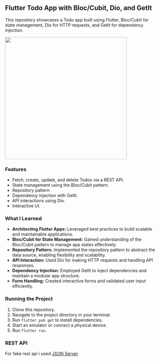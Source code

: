 ## Flutter Todo App with Bloc/Cubit, Dio, and GetIt

This repository showcases a Todo app built using Flutter, Bloc/Cubit for state management, Dio for HTTP requests, and GetIt for dependency injection.

<img src="https://github.com/bartomiak/flutter-todo/assets/19801250/4c3411b0-85a8-4edd-ba95-0cbf0e29f7b8" width="400">

### Features

- Fetch, create, update, and delete Todos via a REST API.
- State management using the Bloc/Cubit pattern.
- Repository pattern
- Dependency injection with GetIt.
- API interactions using Dio.
- Interactive UI.

### What I Learned

- **Architecting Flutter Apps:** Leveraged best practices to build scalable and maintainable applications.
- **Bloc/Cubit for State Management:** Gained understanding of the Bloc/Cubit pattern to manage app states effectively.
- **Repository Pattern:** Implemented the repository pattern to abstract the data source, enabling flexibility and scalability.
- **API Interaction:** Used Dio for making HTTP requests and handling API responses.
- **Dependency Injection:** Employed GetIt to inject dependencies and maintain a modular app structure.
- **Form Handling:** Created interactive forms and validated user input efficiently.

### Running the Project

1. Clone this repository.
2. Navigate to the project directory in your terminal.
3. Run `flutter pub get` to install dependencies.
4. Start an emulator or connect a physical device.
5. Run `flutter run`.

### REST API

For fake rest api i used [JSON Server](https://www.npmjs.com/package/json-server) 